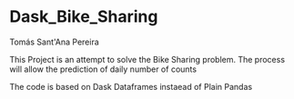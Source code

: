 # Dask_Bike_Sharing

Tomás Sant'Ana Pereira

This Project is an attempt to solve the Bike Sharing problem. The process will allow the prediction of daily number of counts

The code is based on Dask Dataframes instaead of Plain Pandas
